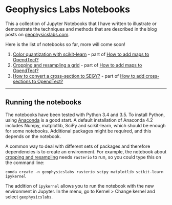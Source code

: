 # Geophysics Labs Notebooks

This a collection of Jupyter Notebooks that I have written to illustrate or demonstrate the techniques and methods that are described in the blog posts on [geophysicslabs.com](http://geophysicslabs.com/).

Here is the list of notebooks so far, more will come soon!

1. [Color quantization with scikit-learn](notebooks/01_Color_quantization_with_sklearn.ipynb) - part of [How to add maps to OpendTect?](http://geophysicslabs.com/2016/12/15/how-to-add-maps-to-opendtect/)
2. [Cropping and resampling a grid](notebooks/02_Cropping_and_resampling_grid.ipynb) - part of [How to add maps to OpendTect?](http://geophysicslabs.com/2016/12/15/how-to-add-maps-to-opendtect/)
3. [How to convert a cross-section to SEGY?](notebooks/03_Convert_cross-section_to_SEGY.ipynb) - part of [How to add cross-sections to OpendTect?](http://geophysicslabs.com/2017/02/12/how-to-add-cross-sections-to-opendtect/)

---

## Running the notebooks 

The notebooks have been tested with Python 3.4 and 3.5. To install Python, using [Anaconda](https://www.continuum.io/downloads) is a good start. A default installation of Anaconda 4.2 includes Numpy, matplotlib, SciPy and scikit-learn, which should be enough for some notebooks. Additional packages might be required, and this depends on the notebook. 

A common way to deal with different sets of packages and therefore dependencies is to create an environment. For example, the notebook about [cropping and resampling](notebooks/02_Cropping_and_resampling_grid.ipynb) needs `rasterio` to run, so you could type this on the command line:

```
conda create -n geophysicslabs rasterio scipy matplotlib scikit-learn ipykernel
```
The addition of `ipykernel` allows you to run the notebook with the new environment in Jupyter. In the menu, go to Kernel > Change kernel and select `geophysicslabs`.

